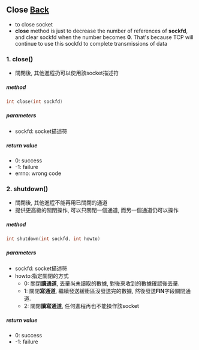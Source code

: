 ## Close [Back](./../Coding.md)

- to close socket
- **close** method is just to decrease the number of references of **sockfd**, and clear sockfd when the number becomes **0**. That's because TCP will continue to  use this sockfd to complete transmissions of data

### 1. close()
- 關閉後, 其他進程扔可以使用該socket描述符

##### method

```c
int close(int sockfd)
```

##### parameters
- sockfd: socket描述符

##### return value
- 0: success
- -1: failure
- errno: wrong code

### 2. shutdown()
- 關閉後, 其他進程不能再用已關閉的通道
- 提供更高級的關閉操作, 可以只關閉一個通道, 而另一個通道仍可以操作


##### method

```c
int shutdown(int sockfd, int howto)
```

##### parameters
- sockfd: socket描述符
- howto:指定關閉的方式
	- 0: 關閉**讀通道**, 丟棄尚未讀取的數據, 對後來收到的數據確認後丟棄.
	- 1: 關閉**寫通道**, 繼續發送緩衝區沒發送完的數據, 然後發送**FIN**字段關閉通道.
	- 2: 關閉**讀寫通道**, 任何進程再也不能操作該socket

##### return value
- 0: success
- -1: failure
